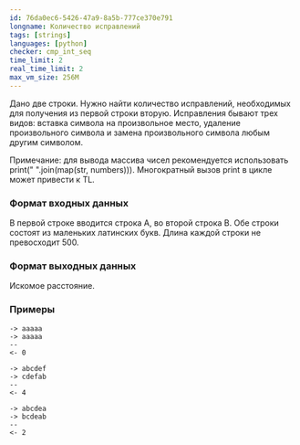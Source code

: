 ```yaml
---
id: 76da0ec6-5426-47a9-8a5b-777ce370e791
longname: Количество исправлений
tags: [strings]
languages: [python]
checker: cmp_int_seq
time_limit: 2
real_time_limit: 2
max_vm_size: 256M
---
```


Дано две строки. Нужно найти количество исправлений, необходимых для получения из первой строки вторую. Исправления бывают трех видов: вставка символа на произвольное место, удаление произвольного символа и замена произвольного символа любым другим символом.

Примечание: для вывода массива чисел рекомендуется использовать print(" ".join(map(str, numbers))). Многократный вызов print в цикле может привести к TL.

### Формат входных данных

В первой строке вводится строка A, во второй строка B. Обе строки состоят из маленьких латинских букв.
Длина каждой строки не превосходит 500.

### Формат выходных данных

Искомое расстояние.

### Примеры

```
-> aaaaa
-> aaaaa
--
<- 0
```

```
-> abcdef
-> cdefab
--
<- 4
```

```
-> abcdea
-> bcdeab
--
<- 2
```
